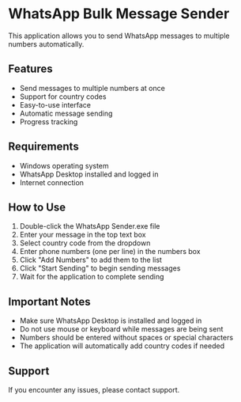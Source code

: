 # WhatsApp Bulk Message Sender

This application allows you to send WhatsApp messages to multiple numbers automatically.

## Features
- Send messages to multiple numbers at once
- Support for country codes
- Easy-to-use interface
- Automatic message sending
- Progress tracking

## Requirements
- Windows operating system
- WhatsApp Desktop installed and logged in
- Internet connection

## How to Use
1. Double-click the WhatsApp Sender.exe file
2. Enter your message in the top text box
3. Select country code from the dropdown
4. Enter phone numbers (one per line) in the numbers box
5. Click "Add Numbers" to add them to the list
6. Click "Start Sending" to begin sending messages
7. Wait for the application to complete sending

## Important Notes
- Make sure WhatsApp Desktop is installed and logged in
- Do not use mouse or keyboard while messages are being sent
- Numbers should be entered without spaces or special characters
- The application will automatically add country codes if needed

## Support
If you encounter any issues, please contact support. 